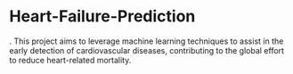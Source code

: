# Heart-Failure-Prediction
. This project aims to leverage machine learning techniques to assist in the early detection of cardiovascular diseases, contributing to the global effort to reduce heart-related mortality.
